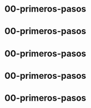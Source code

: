 # 00-primeros-pasos
# 00-primeros-pasos
# 00-primeros-pasos
# 00-primeros-pasos
# 00-primeros-pasos
